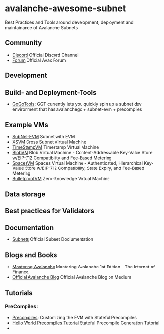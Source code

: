 # avalanche-awesome-subnet
Best Practices and Tools around development, deployment and maintainance of Avalanche Subnets

## Community

* [Discord](https://discord.com/invite/RwXY7P6) Official Discord Channel
* [Forum](https://forum.avax.network/) Official Avax Forum

## Development

## Build- and Deployment-Tools

* [GoGoTools](https://github.com/multisig-labs/GoGoTools): GGT currently lets you quickly spin up a subnet dev environment that has avalanchego + subnet-evm + precompiles

## Example VMs

* [SubNet-EVM](https://github.com/ava-labs/subnet-evm) Subnet with EVM
* [XSVM](https://github.com/ava-labs/xsvm) Cross Subnet Virtual Machine
* [TimeStampVM](https://github.com/ava-labs/timestampvm/tree/v1.2.1) Timestamp Virtual Machine
* [BlobVM](https://github.com/ava-labs/blobvm) Blob Virtual Machine - Content-Addressable Key-Value Store w/EIP-712 Compatibility and Fee-Based Metering
* [SpacesVM](https://github.com/ava-labs/spacesvm) Spaces Virtual Machine - Authenticated, Hierarchical Key-Value Store w/EIP-712 Compatibility, State Expiry, and Fee-Based Metering
* [BulletproofVM](https://github.com/usmaneth/BulletproofVM) Zero-Knowledge Virtual Machine

## Data storage

## Best practices for Validators


## Documentation

* [Subnets](https://docs.avax.network/subnets) Official Subnet Dociumentation

## Blogs and Books

* [Mastering Avalanche](https://github.com/ava-labs/mastering-avalanche) Mastering Avalanche 1st Edition - The Internet of Finance.
* [Official Avalanche Blog](https://medium.com/@avalancheavax) Official Avalanche Blog on Medium


## Tutorials

### PreCompiles:
* [Precompiles](https://medium.com/avalancheavax/customizing-the-evm-with-stateful-precompiles-f44a34f39efd): Customizing the EVM with Stateful Precompiles
* [Hello World Precompiles Tutorial](https://docs.avax.network/subnets/hello-world-precompile-tutorial) Stateful Precompile Generation Tutorial
* 

